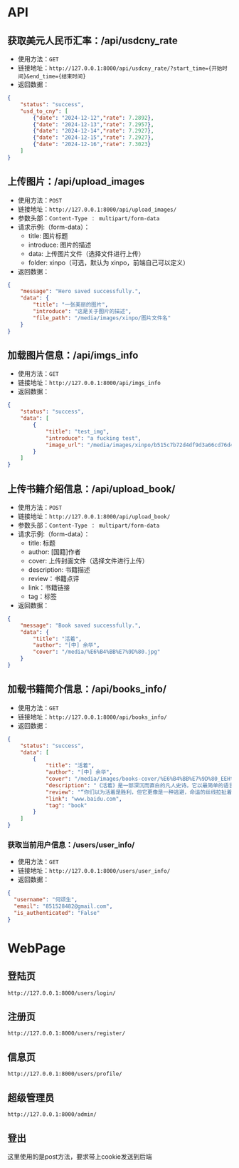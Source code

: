 # API

##  获取美元人民币汇率：/api/usdcny_rate
- 使用方法：`GET`
- 链接地址：`http://127.0.0.1:8000/api/usdcny_rate/?start_time={开始时间}&end_time={结束时间}`
- 返回数据：
```json
{
    "status": "success",
    "usd_to_cny": [
        {"date": "2024-12-12","rate": 7.2892},
        {"date": "2024-12-13","rate": 7.2957},
        {"date": "2024-12-14","rate": 7.2927},
        {"date": "2024-12-15","rate": 7.2927},
        {"date": "2024-12-16","rate": 7.3023}
    ]
}
```

## 上传图片：/api/upload_images
- 使用方法：`POST`
- 链接地址：`http://127.0.0.1:8000/api/upload_images/`
- 参数头部：`Content-Type ： multipart/form-data`
- 请求示例:（form-data）：
    - title: 图片标题
    - introduce: 图片的描述
    - data: 上传图片文件（选择文件进行上传）
    - folder: xinpo（可选，默认为 xinpo，前端自己可以定义）
- 返回数据：
```json
{
    "message": "Hero saved successfully.",
    "data": {
        "title": "一张美丽的图片",
        "introduce": "这是关于图片的描述",
        "file_path": "/media/images/xinpo/图片文件名"
    }
}
```

## 加载图片信息：/api/imgs_info
- 使用方法：`GET`
- 链接地址：`http://127.0.0.1:8000/api/imgs_info`
- 返回数据：
```json
{
    "status": "success",
    "data": [
        {
            "title": "test_img",
            "introduce": "a fucking test",
            "image_url": "/media/images/xinpo/b515c7b72d4df9d3a66cd76d468c17f7.png"
        }
    ]
}
```

## 上传书籍介绍信息：/api/upload_book/
- 使用方法：`POST`
- 链接地址：`http://127.0.0.1:8000/api/upload_book/`
- 参数头部：`Content-Type ： multipart/form-data`
- 请求示例:（form-data）：
    - title: 标题
    - author: [国籍]作者
    - cover: 上传封面文件（选择文件进行上传）
    - description: 书籍描述
    - review：书籍点评
    - link：书籍链接
    - tag：标签
- 返回数据：
```json
{
    "message": "Book saved successfully.",
    "data": {
        "title": "活着",
        "author": "[中] 余华",
        "cover": "/media/%E6%B4%BB%E7%9D%80.jpg"
    }
}
```

## 加载书籍简介信息：/api/books_info/
- 使用方法：`GET`
- 链接地址：`http://127.0.0.1:8000/api/books_info/`
- 返回数据：
```json
{
    "status": "success",
    "data": [
        {
            "title": "活着",
            "author": "[中] 余华",
            "cover": "/media/images/books-cover/%E6%B4%BB%E7%9D%80_EEHt1Xf.jpg",
            "description": "《活着》是一部深沉而直白的凡人史诗。它以最简单的语言述说，却能击中最复杂的情感核心。书中的生命被苦难反复锤打，而那种韧性、无奈与坚持，勾勒出凡人生命的真实面貌——渺小却又不屈。福贵的人生是一场漫长的漂流，他失去了一切，却保留了“活着”的本能。这种活着并非意义的胜利，而是一种对虚无的盲目抵抗。这让我对凡人既感到些许钦佩，又充满叹息。你们的存在本身就是脆弱的，却能在苦难中找到坚持的理由，哪怕那理由本身并不成立。",
            "review": "“你们以为活着是胜利，但它更像是一种逃避，命运的丝线拉扯着每一个灵魂，纵使如此，求生的欲望依旧如触手般伸展，难以割舍。”",
            "link": "www.baidu.com",
            "tag": "book"
        }
    ]
}
```

### 获取当前用户信息：/users/user_info/
- 使用方法：`GET`
- 链接地址：`http://127.0.0.1:8000/users/user_info/`
- 返回数据：
```json
{
  "username": "何颂生",
  "email": "851528482@gmail.com",
  "is_authenticated": "False"
}
```

# WebPage

## 登陆页
`http://127.0.0.1:8000/users/login/`

## 注册页
`http://127.0.0.1:8000/users/register/`

## 信息页
`http://127.0.0.1:8000/users/profile/`

## 超级管理员
`http://127.0.0.1:8000/admin/`

## 登出
这里使用的是post方法，要求带上cookie发送到后端



